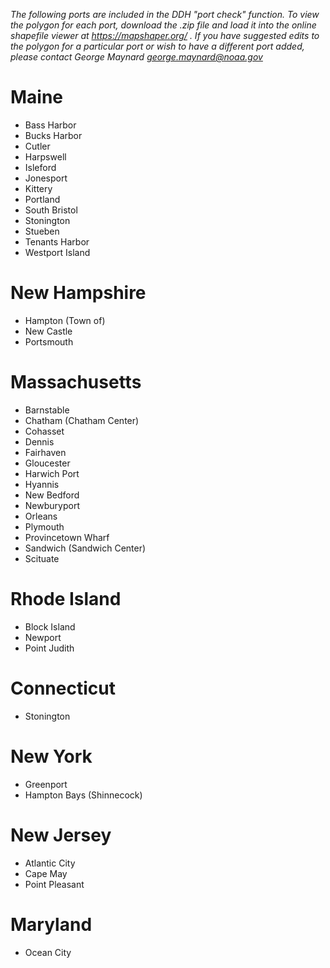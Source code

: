 *The following ports are included in the DDH "port check" function. To view the polygon for each port, download the .zip file and load it into the online shapefile viewer at https://mapshaper.org/ . If you have suggested edits to the polygon for a particular port or wish to have a different port added, please contact George Maynard george.maynard@noaa.gov*

# Maine

- Bass Harbor
- Bucks Harbor
- Cutler
- Harpswell
- Isleford
- Jonesport
- Kittery
- Portland
- South Bristol
- Stonington
- Stueben
- Tenants Harbor
- Westport Island

# New Hampshire

- Hampton (Town of)
- New Castle
- Portsmouth

# Massachusetts

- Barnstable
- Chatham (Chatham Center)
- Cohasset
- Dennis
- Fairhaven
- Gloucester
- Harwich Port
- Hyannis
- New Bedford
- Newburyport
- Orleans
- Plymouth
- Provincetown Wharf
- Sandwich (Sandwich Center)
- Scituate

# Rhode Island

- Block Island
- Newport
- Point Judith

# Connecticut

- Stonington

# New York

- Greenport
- Hampton Bays (Shinnecock)

# New Jersey

- Atlantic City
- Cape May
- Point Pleasant

# Maryland

- Ocean City